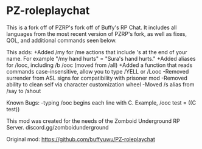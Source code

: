 # PZ-roleplaychat
This is a fork off of PZRP's fork off of Buffy's RP Chat. It includes all languages from the most recent version of PZRP's fork, as well as fixes, QOL, and additional commands seen below.

This adds:
+Added /my for /me actions that include 's at the end of your name. For example "/my hand hurts" = "Sura's hand hurts."
+Added aliases for /looc, including /b /ooc (moved from /all)
+Added a function that reads commands case-insensitive, allow you to type /YELL or /Looc
-Removed surrender from ASL signs for compatibility with prisoner mod
-Removed ability to clean self via character customization wheel
-Moved /s alias from /say to /shout

Known Bugs:
-typing /ooc begins each line with C. Example, /ooc test = ((C test))


This mod was created for the needs of the Zomboid Underground RP Server.
discord.gg/zomboidunderground


Original mod: https://github.com/buffyuwu/PZ-roleplaychat
